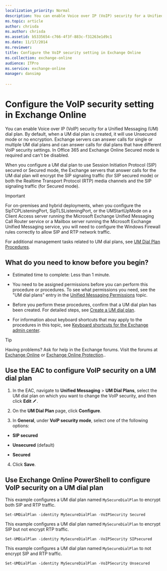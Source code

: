 ```yaml
---
localization_priority: Normal
description: You can enable Voice over IP (VoIP) security for a Unified Messaging (UM) dial plan. By default, when a UM dial plan is created, it will use Unsecured mode or no encryption. Exchange servers can answer calls for single or multiple UM dial plans and can answer calls for dial plans that have different VoIP security settings. In Office 365 and Exchange Online Secured mode is required and can't be disabled.
ms.topic: article
author: chrisda
ms.author: chrisda
ms.assetid: b5335654-c766-4f3f-883c-f31263e1d9c1
ms.date: 11/17/2014
ms.reviewer: 
title: Configure the VoIP security setting in Exchange Online
ms.collection: exchange-online
audience: ITPro
ms.service: exchange-online
manager: dansimp

---
```


# Configure the VoIP security setting in Exchange Online

You can enable Voice over IP (VoIP) security for a Unified Messaging (UM) dial plan. By default, when a UM dial plan is created, it will use Unsecured mode or no encryption. Exchange servers can answer calls for single or multiple UM dial plans and can answer calls for dial plans that have different VoIP security settings. In Office 365 and Exchange Online Secured mode is required and can't be disabled.

When you configure a UM dial plan to use Session Initiation Protocol (SIP) secured or Secured mode, the Exchange servers that answer calls for the UM dial plan will encrypt the SIP signaling traffic (for SIP secured mode) or both the Realtime Transport Protocol (RTP) media channels and the SIP signaling traffic (for Secured mode).

> [!IMPORTANT]
> For on-premises and hybrid deployments, when you configure the SipTCPListeningPort, SipTLSListeningPort, or the UMStartUpMode on a Client Access server running the Microsoft Exchange Unified Messaging Call Router service or a Mailbox server running the Microsoft Exchange Unified Messaging service, you will need to configure the Windows Firewall rules correctly to allow SIP and RTP network traffic.

For additional management tasks related to UM dial plans, see [UM Dial Plan Procedures](https://technet.microsoft.com/library/1bda77c8-c4e2-4ae0-a001-76ae029bf843.aspx).

## What do you need to know before you begin?

- Estimated time to complete: Less than 1 minute.

- You need to be assigned permissions before you can perform this procedure or procedures. To see what permissions you need, see the "UM dial plans" entry in the [Unified Messaging Permissions](https://technet.microsoft.com/library/d326c3bc-8f33-434a-bf02-a83cc26a5498.aspx) topic.

- Before you perform these procedures, confirm that a UM dial plan has been created. For detailed steps, see [Create a UM dial plan](create-um-dial-plan.md).

- For information about keyboard shortcuts that may apply to the procedures in this topic, see [Keyboard shortcuts for the Exchange admin center](../../accessibility/keyboard-shortcuts-in-admin-center.md).

> [!TIP]
> Having problems? Ask for help in the Exchange forums. Visit the forums at [Exchange Online](https://go.microsoft.com/fwlink/p/?linkId=267542) or [Exchange Online Protection](https://go.microsoft.com/fwlink/p/?linkId=285351)..

## Use the EAC to configure VoIP security on a UM dial plan

1. In the EAC, navigate to **Unified Messaging** \> **UM Dial Plans**, select the UM dial plan on which you want to change the VoIP security, and then click **Edit** ![Edit icon](../../media/ITPro_EAC_EditIcon.gif).

2. On the **UM Dial Plan** page, click **Configure**.

3. In **General**, under **VoIP security mode**, select one of the following options:

  - **SIP secured**

  - **Unsecured** (default)

  - **Secured**

4. Click **Save**.

## Use Exchange Online PowerShell to configure VoIP security on a UM dial plan

This example configures a UM dial plan named `MySecureDialPlan` to encrypt both SIP and RTP traffic.

```
Set-UMDialPlan -identity MySecureDialPlan -VoIPSecurity Secured
```

This example configures a UM dial plan named `MySecureDialPlan` to encrypt SIP but not encrypt RTP traffic.

```
Set-UMDialPlan -identity MySecureDialPlan -VoIPSecurity SIPsecured
```

This example configures a UM dial plan named `MySecureDialPlan` to not encrypt SIP and RTP traffic.

```
Set-UMDialPlan -identity MySecureDialPlan -VoIPSecurity Unsecured
```



